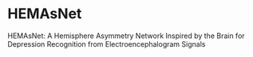 # HEMAsNet
HEMAsNet: A Hemisphere Asymmetry Network Inspired by the Brain for Depression Recognition from Electroencephalogram Signals
